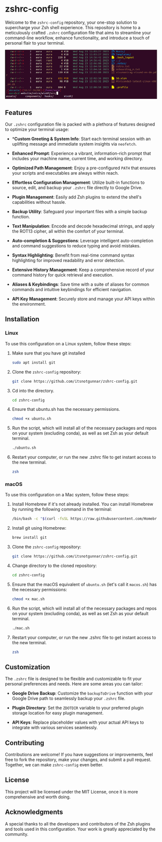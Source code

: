 # zshrc-config

Welcome to the `zshrc-config` repository, your one-stop solution to supercharge your Zsh shell experience. This repository is home to a meticulously crafted `.zshrc` configuration file that aims to streamline your command-line workflow, enhance functionality, and introduce a touch of personal flair to your terminal.

![image](zshrc-example.png)

## Features

Our `.zshrc` configuration file is packed with a plethora of features designed to optimize your terminal usage:

- ***Custom Greeting & System Info**: Start each terminal session with an uplifting message and immediate system insights via `neofetch`.

- **Enhanced Prompt**: Experience a vibrant, information-rich prompt that includes your machine name, current time, and working directory.

- **Optimized Path Management**: Enjoy a pre-configured `PATH` that ensures your scripts and executables are always within reach.

- **Effortless Configuration Management**: Utilize built-in functions to source, edit, and backup your `.zshrc` file directly to Google Drive.

- **Plugin Management**: Easily add Zsh plugins to extend the shell's capabilities without hassle.

- **Backup Utility**: Safeguard your important files with a simple backup function.

- **Text Manipulation**: Encode and decode hexadecimal strings, and apply the ROT13 cipher, all within the comfort of your terminal.

- **Auto-completion & Suggestions**: Leverage intelligent auto-completion and command suggestions to reduce typing and avoid mistakes.

- **Syntax Highlighting**: Benefit from real-time command syntax highlighting for improved readability and error detection.

- **Extensive History Management**: Keep a comprehensive record of your command history for quick retrieval and execution.

- **Aliases & Keybindings**: Save time with a suite of aliases for common commands and intuitive keybindings for efficient navigation.

- **API Key Management**: Securely store and manage your API keys within the environment.

## Installation

### Linux

To use this configuration on a Linux system, follow these steps:

1. Make sure that you have git installed
   ```sh
   sudo apt install git
   ```

2. Clone the `zshrc-config` repository:
   ```sh
   git clone https://github.com/itsnotgunnar/zshrc-config.git
   ```

3. Cd into the directory.
   ```sh
   cd zshrc-config
   ```

4. Ensure that ubuntu.sh has the necessary permissions.
   ```sh
   chmod +x ubuntu.sh
   ```
   
5. Run the script, which will install all of the necessary packages and repos on your system (excluding conda), as well as set Zsh as your default terminal.
   ```sh
   ./ubuntu.sh
   ```

6. Restart your computer, or run the new .zshrc file to get instant access to the new terminal.
   ```sh
   zsh
   ```

### macOS

To use this configuration on a Mac system, follow these steps:

1. Install Homebrew if it's not already installed. You can install Homebrew by running the following command in the terminal:
   ```sh
   /bin/bash -c "$(curl -fsSL https://raw.githubusercontent.com/Homebrew/install/HEAD/install.sh)"
   ```

2. Install git using Homebrew:
   ```sh
   brew install git
   ```

3. Clone the `zshrc-config` repository:
   ```sh
   git clone https://github.com/itsnotgunnar/zshrc-config.git
   ```

4. Change directory to the cloned repository:
   ```sh
   cd zshrc-config
   ```

5. Ensure that the macOS equivalent of `ubuntu.sh` (let's call it `macos.sh`) has the necessary permissions:
   ```sh
   chmod +x mac.sh
   ```

6. Run the script, which will install all of the necessary packages and repos on your system (excluding conda), as well as set Zsh as your default terminal.
   ```sh
   ./mac.sh
   ```

7. Restart your computer, or run the new .zshrc file to get instant access to the new terminal.
   ```sh
   zsh
   ```

## Customization

The `.zshrc` file is designed to be flexible and customizable to fit your personal preferences and needs. Here are some areas you can tailor:

- **Google Drive Backup**: Customize the `backupToDrive` function with your Google Drive path to seamlessly backup your `.zshrc` file.

- **Plugin Directory**: Set the `ZDOTDIR` variable to your preferred plugin storage location for easy plugin management.

- **API Keys**: Replace placeholder values with your actual API keys to integrate with various services seamlessly.

## Contributing

Contributions are welcome! If you have suggestions or improvements, feel free to fork the repository, make your changes, and submit a pull request. Together, we can make `zshrc-config` even better.

## License

This project will be licensed under the MIT License, once it is more comprehensive and worth doing.

## Acknowledgments

A special thanks to all the developers and contributors of the Zsh plugins and tools used in this configuration. Your work is greatly appreciated by the community.
